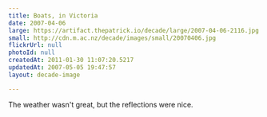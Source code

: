```yaml
---
title: Boats, in Victoria
date: 2007-04-06
large: https://artifact.thepatrick.io/decade/large/2007-04-06-2116.jpg
small: http://cdn.m.ac.nz/decade/images/small/20070406.jpg
flickrUrl: null
photoId: null
createdAt: 2011-01-30 11:07:20.5217
updatedAt: 2007-05-05 19:47:57
layout: decade-image

---
```

The weather wasn't great, but the reflections were nice.
